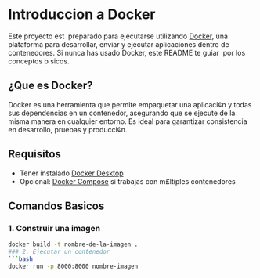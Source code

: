 # Introduccion a Docker
Este proyecto est  preparado para ejecutarse utilizando [Docker](https://www.docker.com/), una plataforma para desarrollar, enviar y ejecutar aplicaciones dentro de contenedores. Si nunca has usado Docker, este README te guiar  por los conceptos b sicos.
## ¿Que es Docker?
Docker es una herramienta que permite empaquetar una aplicaci¢n y todas sus dependencias en un contenedor, asegurando que se ejecute de la misma manera en cualquier entorno. Es ideal para garantizar consistencia en desarrollo, pruebas y producci¢n.
## Requisitos
- Tener instalado [Docker Desktop](https://www.docker.com/products/docker-desktop)
- Opcional: [Docker Compose](https://docs.docker.com/compose/) si trabajas con m£ltiples contenedores
## Comandos Basicos
### 1. Construir una imagen
```bash
docker build -t nombre-de-la-imagen .
### 2. Ejecutar un contenedor
```bash
docker run -p 8000:8000 nombre-imagen
